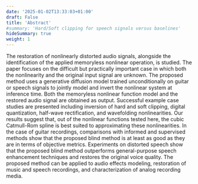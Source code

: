 ```yaml
---
date: '2025-01-02T13:33:03+01:00'
draft: False
title: 'Abstract'
#summary: 'Hard/Soft clipping for speech signals versus baselines'
hideSummary: true
weight: 1
---
```


The restoration of nonlinearly distorted audio signals,
alongside the identification of the applied memoryless nonlinear operation, is studied.
The paper focuses on the difficult but practically important case in which both the nonlinearity and the original input signal are unknown.
The proposed method uses a generative diffusion model trained unconditionally on guitar or speech signals to jointly model and invert the nonlinear system at inference time.
Both the memoryless nonlinear function model and the restored audio signal are obtained as output.
Successful example case studies are presented including inversion of hard and soft clipping,
digital quantization, half-wave rectification, and wavefolding nonlinearities.
Our results suggest that, out of the nonlinear functions tested here,
the cubic Catmull-Rom spline is best suited to approximating these nonlinearities.
In the case of guitar recordings,
comparisons with informed and supervised methods show that the proposed blind method is at least as good as they are in terms of objective metrics.
Experiments on distorted speech show that the proposed blind method outperforms general-purpose speech enhancement techniques and restores the original voice quality.
The proposed method can be applied to audio effects modeling, restoration of music and speech recordings,
and characterization of analog recording media.